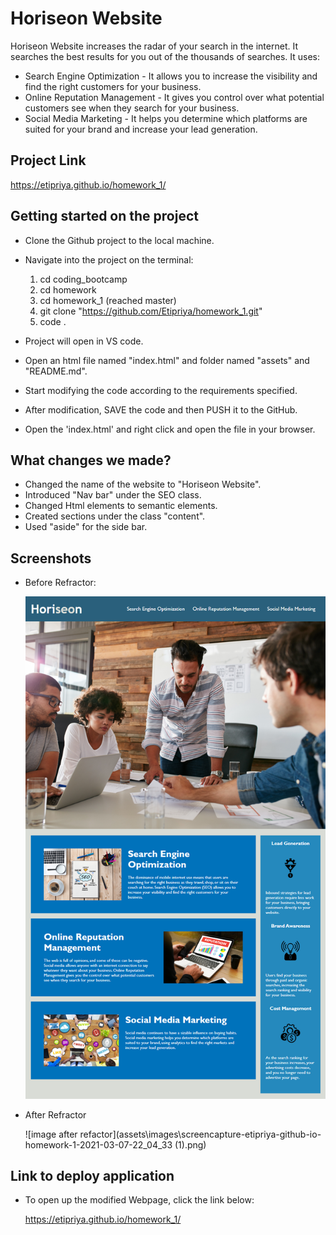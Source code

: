 # Horiseon Website

Horiseon Website increases the radar of your search in the internet. It searches the best results for you out of the thousands of searches. It uses:

- Search Engine Optimization - It allows you to increase the visibility and find the right customers for your business.
- Online Reputation Management - It gives you control over what potential customers see when they search for your business.
- Social Media Marketing - It helps you determine which platforms are suited for your brand and increase your lead generation.

## Project Link

https://etipriya.github.io/homework_1/

## Getting started on the project

- Clone the Github project to the local machine.
- Navigate into the project on the terminal:

  1. cd coding_bootcamp
  2. cd homework
  3. cd homework_1 (reached master)
  4. git clone "https://github.com/Etipriya/homework_1.git"
  5. code .

- Project will open in VS code.
- Open an html file named "index.html" and folder named "assets" and "README.md".
- Start modifying the code according to the requirements specified.
- After modification, SAVE the code and then PUSH it to the GitHub.
- Open the 'index.html' and right click and open the file in your browser.

## What changes we made?

- Changed the name of the website to "Horiseon Website".
- Introduced "Nav bar" under the SEO class.
- Changed Html elements to semantic elements.
- Created sections under the class "content".
- Used "aside" for the side bar.

## Screenshots

- Before Refractor:

  ![image before refactor](\assets\images\01-html-css-git-homework-demo.png)

- After Refractor

  ![image after refactor](assets\images\screencapture-etipriya-github-io-homework-1-2021-03-07-22_04_33 (1).png)

## Link to deploy application

- To open up the modified Webpage, click the link below:

  https://etipriya.github.io/homework_1/

